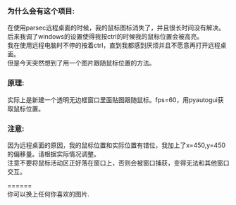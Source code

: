 ### 为什么会有这个项目:
在使用parsec远程桌面的时候，我的鼠标图标消失了，并且很长时间没有解决。<br>
后来我调了windows的设置使得我按ctrl的时候我的鼠标位置会被高亮。<br>
我在使用远程电脑时不停的按着ctrl，直到我都感到厌烦并且不愿意再打开远程桌面。<br>
但是今天突然想到了用一个图片跟随鼠标位置的方法。 <br>
### 原理:
实际上是新建一个透明无边框窗口里面贴图跟随鼠标。fps=60，用pyautogui获取鼠标位置。<br>
### 注意:
因为远程桌面的原因，我的鼠标位置和实际位置有错位，我加上了x=450,y=450的偏移量。请根据实际情况调整。<br>
注意不要将鼠标活动区正好落在窗口上，否则会被窗口捕获，变得无法和其他窗口交互。<br>

======<br>
你可以换上任何你喜欢的图片.
